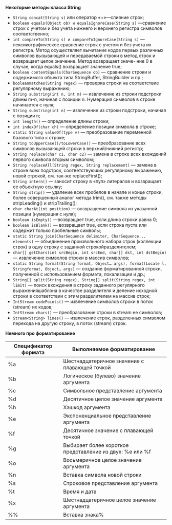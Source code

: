 **Некоторые методы класса String**
- `String concat(String s)` или оператор «+»—слияние строк;
- `boolean equals(Object ob) и equalsIgnoreCase(String s)` —сравнение строк с учетом и без учета нижнего и верхнего регистра символов соответственно;
- `int compareTo(String s) и compareToIgnoreCase(String s)` —лексикографическое сравнение строк с учетом и без учета их регистра. Метод осуществляет
вычитание кодов первых различных символов вызывающей и передаваемой строки в метод строк и возвращает целое значение. Метод возвращает значе-
ние 0 в случае, когда equals() возвращает значение true;
- `boolean contentEquals(CharSequence ob)` — сравнение строки и содержимого объекта типа StringBuffer, StringBuilder и пр.;
- `booleanmatches(String regex)` — проверка строки на соответствие регулярному выражению;
- `String substring(int n, int m)` — извлечение из строки подстроки длины m-n, начиная с позиции n. Нумерация символов в строке начинается с нуля;
- `String substring(int n)` — извлечение из строки подстроки, начиная с позиции n;
- `int length()` — определение длины строки;
- `int indexOf(char ch)` — определение позиции символа в строке;
- `static String valueOf(type v)` — преобразование переменной базового типа к строке;
- `String toUpperCase()/toLowerCase()` — преобразование всех символов вызывающей строки в верхний/нижний регистр;
- `String replace(char с1, char с2)` — замена в строке всех вхождений первого символа вторым символом;
- `String replaceAll(String regex, String replacement)` — замена в строке всех подстрок, соответствующих регулярному выражению, новой строкой, см. так-же replaceFirst();
- `String intern()` — заносит строку в «пул» литералов и возвращает ее объектную ссылку;
- `String strip()` — удаление всех пробелов в начале и конце строки, более совершенный аналог метода trim(), см. также методы stripLeading() и stripTrailing();
- `char charAt(int position)` — возвращение символа из указанной позиции (нумерация с нуля);
- `boolean isEmpty()` —возвращает true, если длина строки равна 0;
- `boolean isBlank()` — возвращает true, если строка пуста или содержит только пробельные символы;
- `static String join(CharSequence delimiter, CharSequence... elements)` — объединение произвольного набора строк (коллекции строк) в одну строку с заданной строкойразделителем;
- `char[] getChars(int srcBegin, int srcEnd, char[] dst, int dstBegin)` — извлечение символов строки в массив символов;
- `static String format(String format, Object… args), format(Locale l, Stringformat, Object… args)` — создание форматированной строки, полученной с использованием формата, локализации и др.;
- `String[] split(String regex), String[] split(String regex, int limit)` — поиск вхождения в строку заданного регулярного выраженияшаблона
в качестве разделителя и деление исходной строки в соответствии с этим разделителем на массив строк;
- `IntStream codePoints()` — извлечение символов строки в поток (stream) их кодов;
- `IntStream chars()` — преобразование строки в stream ее символов;
- `Stream<String> lines()` — извлечение строк, разделенных символом перехода на другую строку, в поток (stream) строк.

**Немного про форматирование**  

| Спецификатор формата | Выполняемое форматирование                               |
|----------------------|----------------------------------------------------------|
| %a                   | Шестнадцатеричное значение с плавающей точкой            |
| %b                   | Логическое (булево) значение аргумента                   |
| %c                   | Символьное представление аргумента                       |
| %d                   | Десятичное целое значение аргумента                      |
| %h                   | Хэшкод аргумента                                         |
| %e                   | Экспоненциальное представление аргумента                 |
| %f                   | Десятичное значение с плавающей точкой                   |
| %g                   | Выбирает более короткое представление из двух: %е или %f |
| %o                   | Восьмеричное целое значение аргумента                    |
| %n                   | Вставка символа новой строки                             |
| %s                   | Строковое представление аргумента                        |
| %t                   | Время и дата                                             |
| %x                   | Шестнадцатеричное целое значение аргумента               |
| %%                   | Вставка знака%                                           |
